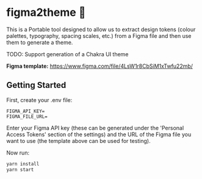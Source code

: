 # figma2theme 🎨

This is a Portable tool designed to allow us to extract
design tokens (colour palettes, typography, spacing scales, etc.)
from a Figma file and then use them to generate a theme.

TODO: Support generation of a Chakra UI theme

**Figma template:** https://www.figma.com/file/4LsW1r8CbSiM1xTwfu22mb/

## Getting Started

First, create your .env file:

```
FIGMA_API_KEY=
FIGMA_FILE_URL=
```

Enter your Figma API key (these can be generated under the
'Personal Access Tokens' section of the settings) and the URL of the
Figma file you want to use (the template above can be used for testing).

Now run:

```bash
yarn install
yarn start
```
